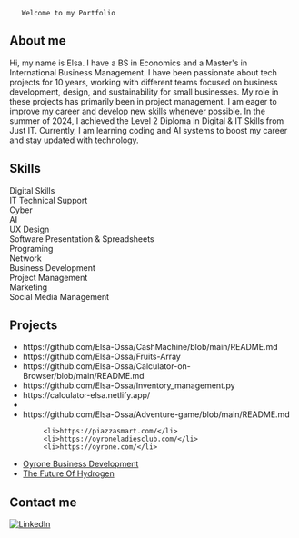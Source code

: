 <!DOCTYPE html>
<html lang="en">
<head>
    <meta charset="UTF-8">
    <meta name="viewport" content="width=device-width, initial-scale=1.0">
   
   
   <link rel="stylesheet" href="style.css">

   
       Welcome to my Portfolio
        
   
   
   



<section class="aboutme">
    <div id="about"></div>
     <h2>About me</h2>

Hi, my name is Elsa. I have a BS in Economics and a Master's in International Business Management. I have been passionate about tech projects for 10 years, working with different teams focused on business development, design, and sustainability for small businesses. My role in these projects has primarily been in project management. I am eager to improve my career and develop new skills whenever possible. In the summer of 2024, I achieved the Level 2 Diploma in Digital & IT Skills from Just IT. Currently, I am learning coding and AI systems to boost my career and stay updated with technology.
</section>


<section class="skills"> 
    <div id="skills"></div>
     <h2> Skills</h2>

<div class="flex-container">


<div class="flex-item"> Digital Skills</div>
<div class="flex-item"> IT Technical Support</div>
<div class="flex-item"> Cyber</div>
<div class="flex-item"> AI</div>
<div class="flex-item"> UX Design</div>
<div class="flex-item"> Software Presentation & Spreadsheets</div>
<div class="flex-item"> Programing</div>
<div class="flex-item"> Network</div>
<div class="flex-item"> Business Development</div>
<div class="flex-item"> Project Management</div>
<div class="flex-item"> Marketing</div>
<div class="flex-item"> Social Media Management</div>

</section>



<section class="projects">
    <div id="projects"></div>
     <h2>Projects</h2>
     <ul>
<li>https://github.com/Elsa-Ossa/CashMachine/blob/main/README.md</li>
         <li>https://github.com/Elsa-Ossa/Fruits-Array</li>
         <li>https://github.com/Elsa-Ossa/Calculator-on-Browser/blob/main/README.md</li>
         <li>https://github.com/Elsa-Ossa/Inventory_management.py</li>
         <li>https://calculator-elsa.netlify.app/<li>
         <li>https://github.com/Elsa-Ossa/Adventure-game/blob/main/README.md</li>
         
         <li>https://piazzasmart.com/</li>
         <li>https://oyroneladiesclub.com/</li>
         <li>https://oyrone.com/</li>
         
         
<li><a href="https://oyrone.com/"target="_blank">Oyrone Business Development<a></a></li>
<li><a href="https://hy2go.uk/"target="_blank">The Future Of Hydrogen </a></li>
</ul>

</section>


<section class="contact">
    <div id="contact"></div>
     <h2>Contact me</h2>


[![LinkedIn](https://fontawesome.com/icons/linkedin?f=brands&s=solid)](https://www.linkedin.com/in/elsa-ossa-165925120)

   




</body>
</html>







<!--
**Elsa-Ossa/Elsa-Ossa** is a ✨ _special_ ✨ repository because its `README.md` (this file) appears on your GitHub profile.

Here are some ideas to get you started:

- 🔭 I’m currently working on ...
- 🌱 I’m currently learning ...
- 👯 I’m looking to collaborate on ...
- 🤔 I’m looking for help with ...
- 💬 Ask me about ...
- 📫 How to reach me: ...
- 😄 Pronouns: ...
- ⚡ Fun fact: ...
-->
